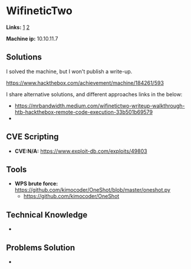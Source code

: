 # WifineticTwo 

**Links:** [1](https://www.hackthebox.com/machines/WifineticTwo)  [2](https://app.hackthebox.com/machines/WifineticTwo)

**Machine ip:** 10.10.11.7


## Solutions
I solved the machine, but I won't publish a write-up.

https://www.hackthebox.com/achievement/machine/184261/593

I share alternative solutions, and different approaches links in the below:
+ https://mrbandwidth.medium.com/wifinetictwo-writeup-walkthrough-htb-hackthebox-remote-code-execution-33b501b69579
+ 


## CVE Scripting
+ **CVE:N/A:** https://www.exploit-db.com/exploits/49803


## Tools
+ **WPS brute force:** https://github.com/kimocoder/OneShot/blob/master/oneshot.py
  + https://github.com/kimocoder/OneShot


## Technical Knowledge
+ 


## Problems Solution
+ 
